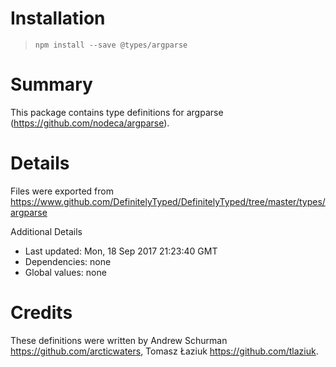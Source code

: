 # Installation
> `npm install --save @types/argparse`

# Summary
This package contains type definitions for argparse (https://github.com/nodeca/argparse).

# Details
Files were exported from https://www.github.com/DefinitelyTyped/DefinitelyTyped/tree/master/types/argparse

Additional Details
 * Last updated: Mon, 18 Sep 2017 21:23:40 GMT
 * Dependencies: none
 * Global values: none

# Credits
These definitions were written by Andrew Schurman <https://github.com/arcticwaters>, Tomasz Łaziuk <https://github.com/tlaziuk>.
